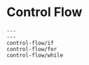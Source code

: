 Control Flow
============

```{toctree}
---
---
control-flow/if
control-flow/for
control-flow/while
```